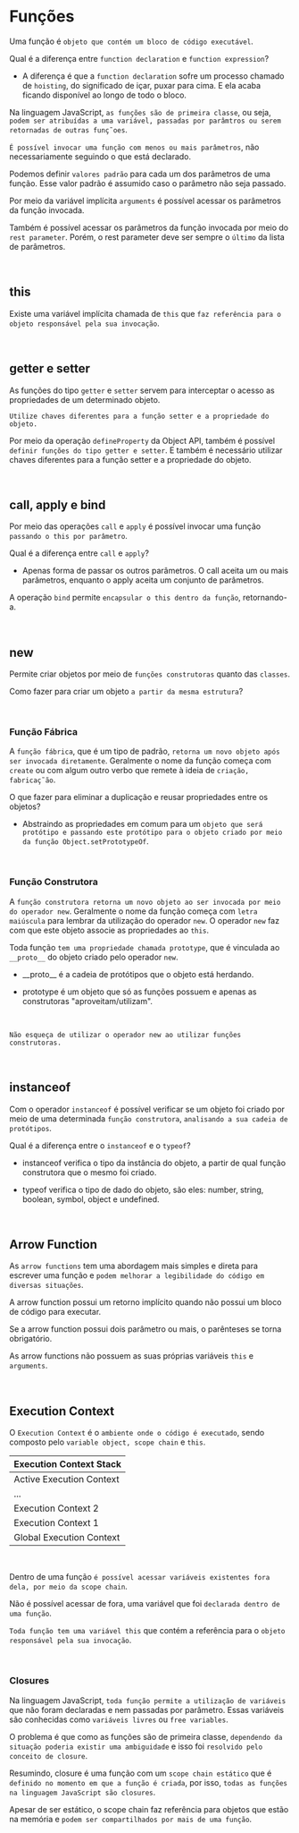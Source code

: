 # Funções

Uma função é `objeto que contém um bloco de código executável`.

Qual é a diferença entre `function declaration` e `function expression`?

- A diferença é que a `function declaration` sofre um processo chamado de `hoisting`, do significado de içar, puxar para cima. E ela acaba ficando disponível ao longo de todo o bloco.

Na linguagem JavaScript, `as funções são de primeira classe`, ou seja, `podem ser atribuídas a uma variável, passadas por parâmtros ou serem retornadas de outras funç˜oes`.

`É possível invocar uma função com menos ou mais parâmetros`, não necessariamente seguindo o que está declarado.

Podemos definir `valores padrão` para cada um dos parâmetros de uma função. Esse valor padrão é assumido caso o parâmetro não seja passado.

Por meio da variável implícita `arguments` é possível acessar os parâmetros da função invocada.

Também é possível acessar os parâmetros da função invocada por meio do `rest parameter`. Porém, o rest parameter deve ser sempre o `último` da lista de parâmetros.

<br>

## this

Existe uma variável implícita chamada de `this` que `faz referência para o objeto responsável pela sua invocação`.

<br>

## getter e setter

As funções do tipo `getter` e `setter` servem para interceptar o acesso as propriedades de um determinado objeto.

`Utilize chaves diferentes para a função setter e a propriedade do objeto.`

Por meio da operação `defineProperty` da Object API, também é possível `definir funções do tipo getter e setter`. E também é necessário utilizar chaves diferentes para a função setter e a propriedade do objeto.

<br>

## call, apply e bind

Por meio das operações `call` e `apply` é possível invocar uma função `passando o this por parâmetro`.

Qual é a diferença entre `call` e `apply`?

- Apenas forma de passar os outros parâmetros. O call aceita um ou mais parâmetros, enquanto o apply aceita um conjunto de parâmetros.

A operação `bind` permite `encapsular o this dentro da função`, retornando-a.

<br>

## new

Permite criar objetos por meio de `funções construtoras` quanto das `classes`.

Como fazer para criar um objeto `a partir da mesma estrutura`?

<br>

### Função Fábrica

A `função fábrica`, que é um tipo de padrão, `retorna um novo objeto após ser invocada diretamente`. Geralmente o nome da função começa com `create` ou com algum outro verbo que remete à ideia de `criação, fabricaç˜ão`.

O que fazer para eliminar a duplicação e reusar propriedades entre os objetos?

- Abstraindo as propriedades em comum para um `objeto que será protótipo e passando este protótipo para o objeto criado por meio da função Object.setPrototypeOf`.

<br>

### Função Construtora

A `função construtora retorna um novo objeto ao ser invocada por meio do operador new`. Geralmente o nome da função começa com `letra maiúscula` para lembrar da utilização do operador `new`. O operador `new` faz com que este objeto associe as propriedades ao `this`.

Toda função `tem uma propriedade chamada prototype`, que é vinculada ao `__proto__` do objeto criado pelo operador `new`.

- \_\_proto\_\_ é a cadeia de protótipos que o objeto está herdando.

- prototype é um objeto que só as funções possuem e apenas as construtoras "aproveitam/utilizam".

<br>

`Não esqueça de utilizar o operador new ao utilizar funções construtoras.`

<br>

## instanceof

Com o operador `instanceof` é possível verificar se um objeto foi criado por meio de uma determinada `função construtora`, `analisando a sua cadeia de protótipos`.

Qual é a diferença entre o `instanceof` e o `typeof`?

- instanceof verifica o tipo da instância do objeto, a partir de qual função construtora que o mesmo foi criado.

- typeof verifica o tipo de dado do objeto, são eles: number, string, boolean, symbol, object e undefined.

<br>

## Arrow Function

As `arrow functions` tem uma abordagem mais simples e direta para escrever uma função e `podem melhorar a legibilidade do código em diversas situações`.

A arrow function possui um retorno implícito quando não possui um bloco de código para executar.

Se a arrow function possui dois parâmetro ou mais, o parênteses se torna obrigatório.

As arrow functions não possuem as suas próprias variáveis `this` e `arguments`.

<br>

## Execution Context

O `Execution Context` é o `ambiente onde o código é executado`, sendo composto pelo `variable object, scope chain` e `this`.

| Execution Context Stack  |
| ------------------------ |
| Active Execution Context |
| ...                      |
| Execution Context 2      |
| Execution Context 1      |
| Global Execution Context |

<br>

Dentro de uma função `é possível acessar variáveis existentes fora dela, por meio da scope chain`.

Não é possível acessar de fora, uma variável que foi `declarada dentro de uma função`.

`Toda função tem uma variável this` que contém a referência para o `objeto responsável pela sua invocação`.

<br>

### Closures

Na linguagem JavaScript, `toda função permite a utilização de variáveis` que não foram declaradas e nem passadas por parâmetro. Essas variáveis são conhecidas como `variáveis livres` ou `free variables`.

O problema é que como as funções são de primeira classe, `dependendo da situação poderia existir uma ambiguidade` e isso foi `resolvido pelo conceito de closure`.

Resumindo, closure é uma função com um `scope chain estático` que é `definido no momento em que a função é criada`, por isso, `todas as funções na linguagem JavaScript são closures`.

Apesar de ser estático, o scope chain faz referência para objetos que estão na memória e `podem ser compartilhados por mais de uma função`.

<br>
